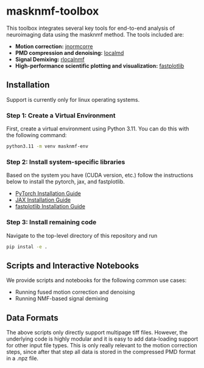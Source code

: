 # masknmf-toolbox

This toolbox integrates several key tools for end-to-end analysis of neuroimaging data using the masknmf method. The tools included are:

- **Motion correction:** [jnormcorre](https://github.com/apasarkar/jnormcorre)
- **PMD compression and denoising:** [localmd](https://github.com/apasarkar/localmd)
- **Signal Demixing:** [rlocalnmf](https://github.com/apasarkar/rlocalnmf)
- **High-performance scientific plotting and visualization:** [fastplotlib](https://github.com/fastplotlib/fastplotlib)

## Installation

Support is currently only for linux operating systems.

### Step 1: Create a Virtual Environment

First, create a virtual environment using Python 3.11. You can do this with the following command:

```bash
python3.11 -m venv masknmf-env
```

### Step 2: Install system-specific libraries

Based on the system you have (CUDA version, etc.) follow the instructions below to install the pytorch, 
jax, and fastplotlib.
- [PyTorch Installation Guide](https://pytorch.org/get-started/locally/)
- [JAX Installation Guide](https://jax.readthedocs.io/en/latest/installation.html)
- [fastplotlib Installation Guide](https://github.com/fastplotlib/fastplotlib)

### Step 3: Install remaining code

Navigate to the top-level directory of this repository and run

```bash
pip instal -e .
```

## Scripts and Interactive Notebooks

We provide scripts and notebooks for the following common use cases:

- Running fused motion correction and denoising
- Running NMF-based signal demixing

## Data Formats
The above scripts only directly support multipage tiff files. However, the underlying code is highly modular
and it is easy to add data-loading support for other input file types. This is only really relevant to the
motion correction steps, since after that step all data is stored in the compressed PMD format in a .npz file. 


